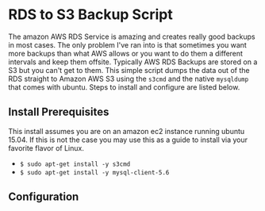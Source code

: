 # RDS to S3 Backup Script

The amazon AWS RDS Service is amazing and creates really good backups in most
cases.  The only problem I've ran into is that sometimes you want more backups
than what AWS allows or you want to do them a different intervals and keep
them offsite.  Typically AWS RDS Backups are stored on a S3 but you can't get
to them.  This simple script dumps the data out of the RDS straight to Amazon
AWS S3 using the `s3cmd` and the native `mysqldump` that comes with ubuntu.
Steps to install and configure are listed below.

## Install Prerequisites

This install assumes you are on an amazon ec2 instance running ubuntu 15.04.
If this is not the case you may use this as a guide to install via your
favorite flavor of Linux.

- `$ sudo apt-get install -y s3cmd`
- `$ sudo apt-get install -y mysql-client-5.6`

## Configuration

